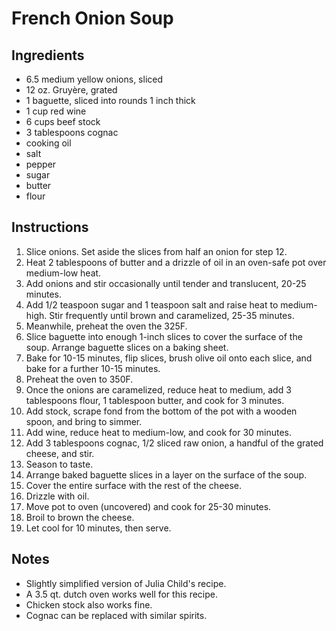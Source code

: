 # French Onion Soup

## Ingredients
* 6.5 medium yellow onions, sliced
* 12 oz. Gruyère, grated
* 1 baguette, sliced into rounds 1 inch thick
* 1 cup red wine
* 6 cups beef stock
* 3 tablespoons cognac
* cooking oil
* salt
* pepper
* sugar
* butter
* flour

## Instructions
1. Slice onions. Set aside the slices from half an onion for step 12. 
2. Heat 2 tablespoons of butter and a drizzle of oil in an oven-safe pot over medium-low heat. 
3. Add onions and stir occasionally until tender and translucent, 20-25 minutes. 
4. Add 1/2 teaspoon sugar and 1 teaspoon salt and raise heat to medium-high. Stir frequently until brown and caramelized, 25-35 minutes. 
5. Meanwhile, preheat the oven the 325F. 
6. Slice baguette into enough 1-inch slices to cover the surface of the soup. Arrange baguette slices on a baking sheet.
7. Bake for 10-15 minutes, flip slices, brush olive oil onto each slice, and bake for a further 10-15 minutes. 
8. Preheat the oven to 350F. 
9. Once the onions are caramelized, reduce heat to medium, add 3 tablespoons flour, 1 tablespoon butter, and cook for 3 minutes. 
10. Add stock, scrape fond from the bottom of the pot with a wooden spoon, and bring to simmer. 
11. Add wine, reduce heat to medium-low, and cook for 30 minutes.
12. Add 3 tablespoons cognac, 1/2 sliced raw onion, a handful of the grated cheese, and stir. 
13. Season to taste. 
14. Arrange baked baguette slices in a layer on the surface of the soup.
15. Cover the entire surface with the rest of the cheese.
16. Drizzle with oil.
17. Move pot to oven (uncovered) and cook for 25-30 minutes. 
18. Broil to brown the cheese.
19. Let cool for 10 minutes, then serve. 

## Notes
* Slightly simplified version of Julia Child's recipe. 
* A 3.5 qt. dutch oven works well for this recipe. 
* Chicken stock also works fine. 
* Cognac can be replaced with similar spirits. 
